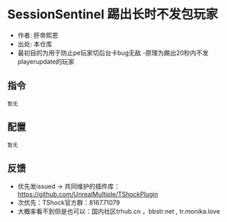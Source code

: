 # SessionSentinel 踢出长时不发包玩家
- 作者: 肝帝熙恩
- 出处: 本仓库
- 最初目的为用于防止pe玩家切后台卡bug无敌
-原理为踢出20秒内不发playerupdate的玩家
 
## 指令
```
暂无
```
## 配置
```json5
暂无
```
## 反馈
- 优先发issued -> 共同维护的插件库：https://github.com/UnrealMultiple/TShockPlugin
- 次优先：TShock官方群：816771079
- 大概率看不到但是也可以：国内社区trhub.cn ，bbstr.net , tr.monika.love
